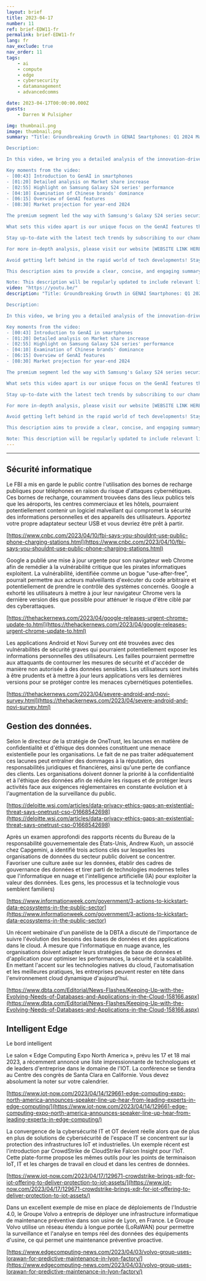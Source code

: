 ```yaml
---
layout: brief
title: 2023-04-17
number: 11
ref: brief-EDW11-fr
permalink: brief-EDW11-fr
lang: fr
nav_exclude: true
nav_order: 11
tags:
    - ai
    - compute
    - edge
    - cybersecurity
    - datamanagement
    - advancedcomms

date: 2023-04-17T00:00:00.000Z
guests:
    - Darren W Pulsipher

img: thumbnail.png
image: thumbnail.png
summary: "Title: Groundbreaking Growth in GENAI Smartphones: Q1 2024 Market Analysis

Description:

In this video, we bring you a detailed analysis of the innovation-driven smartphone market from the first quarter of 2024. We delve into the significant rise of GenAI (General Artificial Intelligence) capable smartphones, which impressively increased their market share from 1.3% to 6%. This growth was largely driven by the attractive and valuable GenAI features including the groundbreaking chat/note assistant and AI-generated portraits. 

Key moments from the video:
- [00:43] Introduction to GenAI in smartphones 
- [01:20] Detailed analysis on Market share increase
- [02:55] Highlight on Samsung Galaxy S24 series' performance 
- [04:10] Examination of Chinese brands' dominance 
- [06:15] Overview of GenAI features
- [08:30] Market projection for year-end 2024

The premium segment led the way with Samsung's Galaxy S24 series securing the top three spots. Chinese brands like Xiaomi and Vivo also exhibited strong performances, capturing six of the top ten positions.

What sets this video apart is our unique focus on the GenAI features that are steering this market growth. We discuss in detail how AI is elevating note-taking and messaging through chat/note assistants and creating realistic paintings through AI-generated portraits.

Stay up-to-date with the latest tech trends by subscribing to our channel and hitting the bell icon for notifications! You can also follow us on our social media platforms [LINKS HERE] for more content. 

For more in-depth analysis, please visit our website [WEBSITE LINK HERE]. Comments, queries, or opinions? Engage with us in the comment section.

Avoid getting left behind in the rapid world of tech developments! Stay informed with us!

This description aims to provide a clear, concise, and engaging summary of the video content for all viewers. For any visual elements, alternative text will be provided to ensure accessibility.

Note: This description will be regularly updated to include relevant links and information for our viewers. We value readability; although keywords are used, they are incorporated smoothly without overloading the text.Blog: https://embracingdigital.org/brief-EDW70-frPodcast: https://share.transistor.fm/s/864bee12"
video: "https://youtu.be/"
description: "Title: Groundbreaking Growth in GENAI Smartphones: Q1 2024 Market Analysis

Description:

In this video, we bring you a detailed analysis of the innovation-driven smartphone market from the first quarter of 2024. We delve into the significant rise of GenAI (General Artificial Intelligence) capable smartphones, which impressively increased their market share from 1.3% to 6%. This growth was largely driven by the attractive and valuable GenAI features including the groundbreaking chat/note assistant and AI-generated portraits. 

Key moments from the video:
- [00:43] Introduction to GenAI in smartphones 
- [01:20] Detailed analysis on Market share increase
- [02:55] Highlight on Samsung Galaxy S24 series' performance 
- [04:10] Examination of Chinese brands' dominance 
- [06:15] Overview of GenAI features
- [08:30] Market projection for year-end 2024

The premium segment led the way with Samsung's Galaxy S24 series securing the top three spots. Chinese brands like Xiaomi and Vivo also exhibited strong performances, capturing six of the top ten positions.

What sets this video apart is our unique focus on the GenAI features that are steering this market growth. We discuss in detail how AI is elevating note-taking and messaging through chat/note assistants and creating realistic paintings through AI-generated portraits.

Stay up-to-date with the latest tech trends by subscribing to our channel and hitting the bell icon for notifications! You can also follow us on our social media platforms [LINKS HERE] for more content. 

For more in-depth analysis, please visit our website [WEBSITE LINK HERE]. Comments, queries, or opinions? Engage with us in the comment section.

Avoid getting left behind in the rapid world of tech developments! Stay informed with us!

This description aims to provide a clear, concise, and engaging summary of the video content for all viewers. For any visual elements, alternative text will be provided to ensure accessibility.

Note: This description will be regularly updated to include relevant links and information for our viewers. We value readability; although keywords are used, they are incorporated smoothly without overloading the text.Blog: https://embracingdigital.org/brief-EDW70-frPodcast: https://share.transistor.fm/s/864bee12"
---
```






---

## Sécurité informatique

Le FBI a mis en garde le public contre l'utilisation des bornes de recharge publiques pour téléphones en raison du risque d'attaques cybernétiques. Ces bornes de recharge, couramment trouvées dans des lieux publics tels que les aéroports, les centres commerciaux et les hôtels, pourraient potentiellement contenir un logiciel malveillant qui compromet la sécurité des informations personnelles et des appareils des utilisateurs. Apportez votre propre adaptateur secteur USB et vous devriez être prêt à partir.

[https://www.cnbc.com/2023/04/10/fbi-says-you-shouldnt-use-public-phone-charging-stations.html](https://www.cnbc.com/2023/04/10/fbi-says-you-shouldnt-use-public-phone-charging-stations.html)

Google a publié une mise à jour urgente pour son navigateur web Chrome afin de remédier à la vulnérabilité critique que les pirates informatiques exploitent. La vulnérabilité, identifiée comme un bogue "use-after-free", pourrait permettre aux acteurs malveillants d'exécuter du code arbitraire et potentiellement de prendre le contrôle des systèmes concernés. Google a exhorté les utilisateurs à mettre à jour leur navigateur Chrome vers la dernière version dès que possible pour atténuer le risque d'être ciblé par des cyberattaques.

[https://thehackernews.com/2023/04/google-releases-urgent-chrome-update-to.html](https://thehackernews.com/2023/04/google-releases-urgent-chrome-update-to.html)

Les applications Android et Novi Survey ont été trouvées avec des vulnérabilités de sécurité graves qui pourraient potentiellement exposer les informations personnelles des utilisateurs. Les failles pourraient permettre aux attaquants de contourner les mesures de sécurité et d'accéder de manière non autorisée à des données sensibles. Les utilisateurs sont invités à être prudents et à mettre à jour leurs applications vers les dernières versions pour se protéger contre les menaces cybernétiques potentielles.

[https://thehackernews.com/2023/04/severe-android-and-novi-survey.html](https://thehackernews.com/2023/04/severe-android-and-novi-survey.html)

## Gestion des données.

Selon le directeur de la stratégie de OneTrust, les lacunes en matière de confidentialité et d'éthique des données constituent une menace existentielle pour les organisations. Le fait de ne pas traiter adéquatement ces lacunes peut entraîner des dommages à la réputation, des responsabilités juridiques et financières, ainsi qu'une perte de confiance des clients. Les organisations doivent donner la priorité à la confidentialité et à l'éthique des données afin de réduire les risques et de protéger leurs activités face aux exigences réglementaires en constante évolution et à l'augmentation de la surveillance du public.

[https://deloitte.wsj.com/articles/data-privacy-ethics-gaps-an-existential-threat-says-onetrust-cso-01668542698](https://deloitte.wsj.com/articles/data-privacy-ethics-gaps-an-existential-threat-says-onetrust-cso-01668542698)

Après un examen approfondi des rapports récents du Bureau de la responsabilité gouvernementale des États-Unis, Andrew Kuoh, un associé chez Capgemini, a identifié trois actions clés sur lesquelles les organisations de données du secteur public doivent se concentrer. Favoriser une culture axée sur les données, établir des cadres de gouvernance des données et tirer parti de technologies modernes telles que l'informatique en nuage et l'intelligence artificielle (IA) pour exploiter la valeur des données. (Les gens, les processus et la technologie vous semblent familiers)

[https://www.informationweek.com/government/3-actions-to-kickstart-data-ecosystems-in-the-public-sector](https://www.informationweek.com/government/3-actions-to-kickstart-data-ecosystems-in-the-public-sector)

Un récent webinaire d'un panéliste de la DBTA a discuté de l'importance de suivre l'évolution des besoins des bases de données et des applications dans le cloud. À mesure que l'informatique en nuage avance, les organisations doivent adapter leurs stratégies de base de données et d'application pour optimiser les performances, la sécurité et la scalabilité. En mettant l'accent sur les technologies natives du cloud, l'automatisation et les meilleures pratiques, les entreprises peuvent rester en tête dans l'environnement cloud dynamique d'aujourd'hui.

[https://www.dbta.com/Editorial/News-Flashes/Keeping-Up-with-the-Evolving-Needs-of-Databases-and-Applications-in-the-Cloud-158166.aspx](https://www.dbta.com/Editorial/News-Flashes/Keeping-Up-with-the-Evolving-Needs-of-Databases-and-Applications-in-the-Cloud-158166.aspx)

## Intelligent Edge 

Le bord intelligent

Le salon « Edge Computing Expo North America », prévu les 17 et 18 mai 2023, a récemment annoncé une liste impressionnante de technologues et de leaders d'entreprise dans le domaine de l'IOT. La conférence se tiendra au Centre des congrès de Santa Clara en Californie. Vous devez absolument la noter sur votre calendrier.

[https://www.iot-now.com/2023/04/14/129661-edge-computing-expo-north-america-announces-speaker-line-up-hear-from-leading-experts-in-edge-computing/](https://www.iot-now.com/2023/04/14/129661-edge-computing-expo-north-america-announces-speaker-line-up-hear-from-leading-experts-in-edge-computing/)

La convergence de la cybersécurité IT et OT devient réelle alors que de plus en plus de solutions de cybersécurité de l'espace IT se concentrent sur la protection des infrastructures IoT et industrielles. Un exemple récent est l'introduction par CrowdStrike de CloudStrike Falcon Insight pour l'IoT. Cette plate-forme propose les mêmes outils pour les points de terminaison IoT, IT et les charges de travail en cloud et dans les centres de données.

[https://www.iot-now.com/2023/04/17/129671-crowdstrike-brings-xdr-for-iot-offering-to-deliver-protection-to-iot-assets/](https://www.iot-now.com/2023/04/17/129671-crowdstrike-brings-xdr-for-iot-offering-to-deliver-protection-to-iot-assets/)

Dans un excellent exemple de mise en place de déploiements de l'Industrie 4.0, le Groupe Volvo a entrepris de déployer une infrastructure informatique de maintenance préventive dans son usine de Lyon, en France. Le Groupe Volvo utilise un réseau étendu à longue portée (LoRaWAN) pour permettre la surveillance et l'analyse en temps réel des données des équipements d'usine, ce qui permet une maintenance préventive proactive.

[https://www.edgecomputing-news.com/2023/04/03/volvo-group-uses-lorawan-for-predictive-maintenance-in-lyon-factory/](https://www.edgecomputing-news.com/2023/04/03/volvo-group-uses-lorawan-for-predictive-maintenance-in-lyon-factory/)


